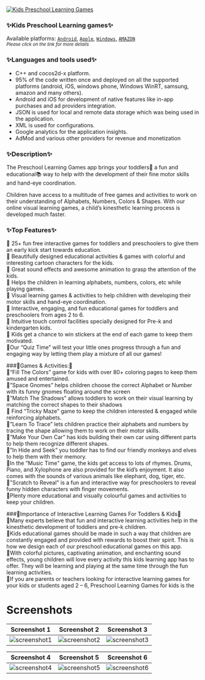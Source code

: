 [![Kids Preschool Learning Games][AppIconLink]][AndroidLink]
### ✨Kids Preschool Learning games✨
Available platforms: [`Android`][AndroidLink], [`Apple`][AppleLink], [`Windows`][WindowsLink], [`AMAZON`][AmazonLink]  
<sub>*Please click on the link for more details*</sub>
### ✨Languages and tools used✨
- C++ and cocos2d-x platform.
- 95% of the code written once and deployed on all the supported platforms (android, iOS, windows phone, Windows WinRT, samsung, amazon and many others). 
- Android and iOS for development of native features like in-app purchases and ad providers integration.
- JSON is used for local and remote data storage which was being used in the application.
- XML is used for configurations.
- Google analytics for the application insights.
- AdMod and various other providers for revenue and monetization

### ✨Description✨
The Preschool Learning Games app brings your toddlers👶 a fun and educational📚 way to help with the development of their fine motor skills and hand-eye coordination.

Children have access to a multitude of free games and activities to work on their understanding of Alphabets, Numbers, Colors & Shapes. With our online visual learning games, a child’s kinesthetic learning process is developed much faster.

### ✨Top Features✨
📍 25+ fun free interactive games for toddlers and preschoolers to give them an early kick start towards education.  
📍 Beautifully designed educational activities & games with colorful and interesting cartoon characters for the kids.  
📍 Great sound effects and awesome animation to grasp the attention of the kids.  
📍 Helps the children in learning alphabets, numbers, colors, etc while playing games.  
📍 Visual learning games & activities to help children with developing their motor skills and hand-eye coordination.  
📍 Interactive, engaging, and fun educational games for toddlers and preschoolers from ages 2 to 6.  
📍 Intuitive touch control facilities specially designed for Pre-k and kindergarten kids.  
📍 Kids get a chance to win stickers at the end of each game to keep them motivated.  
📍Our “Quiz Time” will test your little ones progress through a fun and engaging way by letting them play a mixture of all our games!

###🎲Games & Activities:🎲  
📍“Fill The Colors” game for kids with over 80+ coloring pages to keep them amused and entertained.  
📍”Space Gnomes” helps children choose the correct Alphabet or Number with its funny gnomes floating around the screen  
📍”Match The Shadows” allows toddlers to work on their visual learning by matching the correct shapes to their shadows  
📍 Find “Tricky Maze” game to keep the children interested & engaged while reinforcing alphabets.  
📍”Learn To Trace” lets children practice their alphabets and numbers by tracing the shape allowing them to work on their motor skills.  
📍”Make Your Own Car” has kids building their own car using different parts to help them recognize different shapes.  
📍”In Hide and Seek” you toddler has to find our friendly monkeys and elves to help them with their memory.  
📍In the “Music Time” game, the kids get access to lots of rhymes. Drums, Piano, and Xylophone are also provided for the kid’s enjoyment. It also comes with the sounds of various animals like elephant, dog, tiger, etc.  
📍"Scratch to Reveal" is a fun and interactive way for preschoolers to reveal funny hidden characters with finger movements.  
📍Plenty more educational and visually colourful games and activities to keep your children.  

###🎯Importance of Interactive Learning Games For Toddlers & Kids🎯  
📍Many experts believe that fun and interactive learning activities help in the kinesthetic development of toddlers and pre-k children.  
📍Kids educational games should be made in such a way that children are constantly engaged and provided with rewards to boost their spirit. This is how we design each of our preschool educational games on this app.  
📍With colorful pictures, captivating animation, and enchanting sound effects, young children will love every activity this kids learning app has to offer. They will be learning and playing at the same time through the fun learning activities.  
📍If you are parents or teachers looking for interactive learning games for your kids or students aged 2 – 6, Preschool Learning Games for kids is the 

# Screenshots
|Screenshot 1|Screenshot 2| Screenshot 3|
|:-:|:-:|:-:|
|![screenshot1][Screenshot1]|![screenshot2][Screenshot2]|![screenshot3][Screenshot3]|

|Screenshot 4|Screenshot 5| Screenshot 6|
|:-:|:-:|:-:|
|![screenshot4][Screenshot4]|![screenshot5][Screenshot5]|![screenshot6][Screenshot6]|



<!-- Links -->
[AppIconLink]: https://www.greysprings.com/images/icons/preschoolgames_icon.png "App icon"
[AndroidLink]: https://play.google.com/store/apps/details?id=com.greysprings.games "Android link"
[AppleLink]: https://apps.apple.com/us/app/preschool-learning-games-kids/id726944785 "Apple Link"
[WindowsLink]: https://www.microsoft.com/en-us/p/kids-preschool-learning-games/9wzdncrdcmmn?rtc=1&activetab=pivot:overviewtab "Windows Link"
[AmazonLink]: http://www.amazon.com/Kids-Preschool-Games-Kindergarten-Activities/dp/B00GSJ6ZKG "Amazon Link"

[Screenshot1]: https://play-lh.googleusercontent.com/3MS1fhtLNDiBdau372zNCcFKsZoWziASQj-DzhhCO-xjcEw3l_Ly6kntRuI_4qFpTA=w2560-h1440-rw "Screenshot 1"
[Screenshot2]: https://play-lh.googleusercontent.com/GuKN-P9tM4m-F0gFnrmbcmNT2b4HvFOG397d2mOwZCQ4VKgw0yL7Vtf_QgxxuMidFTo=w2560-h1440-rw "Screenshot 2"
[Screenshot3]: https://play-lh.googleusercontent.com/UkFb4F-s8_n5uKDqv0Fhsld4G_K0pXKrGPTgpIAFBEFAQR0lm_fjkcWXqzpaY5vu27E=w2560-h1440-rw "Screenshot 3"
[Screenshot4]: https://play-lh.googleusercontent.com/RolfnPq78hASxO2Ieb_x4T5sAqNyn1T283IJZBiFqHri2jy0NQh1BezXL_OLbdnS_mo=w2560-h1440-rw "Screenshot 4"
[Screenshot5]: https://play-lh.googleusercontent.com/gQIROqBo_mX8t-TL1UiGdg7P3JsOGCOlx6r7UbDGHKgH0NtEmy6IypFWteUY6TGN-Dw=w2560-h1440-rw "Screenshot 5"
[Screenshot6]: https://play-lh.googleusercontent.com/ajiQDVzY5emfsPlPFv5BohuVYOOSzHAjXIPzDsW0Ujef46apE4P322lprK1qYG_KHy3K=w2560-h1440-rw "Screenshot 6"